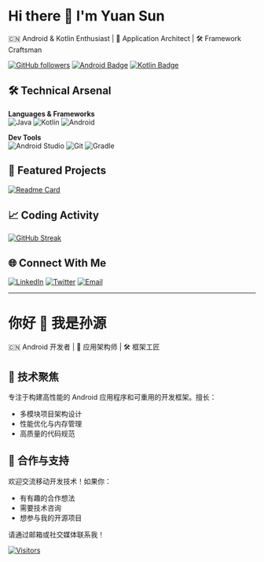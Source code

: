 # Hi there 👋 I'm Yuan Sun

🇨🇳 Android & Kotlin Enthusiast | 📱 Application Architect | 🛠️ Framework Craftsman

[![GitHub followers](https://img.shields.io/github/followers/sunyuandev?label=Follow%20%40sunyuandev&style=social)](https://github.com/sunyuandev)
[![Android Badge](https://img.shields.io/badge/Android-3DDC84?logo=android&logoColor=white)](https://developer.android.com)
[![Kotlin Badge](https://img.shields.io/badge/Kotlin-7F52FF?logo=kotlin&logoColor=white)](https://kotlinlang.org)

## 🛠️ Technical Arsenal

​**Languages & Frameworks**​  
![Java](https://img.shields.io/badge/Java-007396?logo=java&logoColor=white)
![Kotlin](https://img.shields.io/badge/Kotlin-7F52FF?logo=kotlin&logoColor=white)
![Android](https://img.shields.io/badge/Android-3DDC84?logo=android&logoColor=white)

​**Dev Tools**​  
![Android Studio](https://img.shields.io/badge/Android_Studio-3DDC84?logo=android-studio&logoColor=white)
![Git](https://img.shields.io/badge/Git-F05032?logo=git&logoColor=white)
![Gradle](https://img.shields.io/badge/Gradle-02303A?logo=gradle&logoColor=white)

## 🚀 Featured Projects

[![Readme Card](https://github-readme-stats.vercel.app/api/pin/?username=sunyuandev&repo=github-profile-config)](https://github.com/sunyuandev/github-profile-config)
<!-- 添加更多项目卡片 -->

## 📈 Coding Activity

[![GitHub Streak](https://streak-stats.demolab.com/?user=sunyuandev&theme=dark)](https://git.io/streak-stats)

## 🌐 Connect With Me

[![LinkedIn](https://img.shields.io/badge/LinkedIn-0A66C2?logo=linkedin&logoColor=white)](你的LinkedIn链接)
[![Twitter](https://img.shields.io/badge/Twitter-1DA1F2?logo=twitter&logoColor=white)](你的Twitter链接)
[![Email](https://img.shields.io/badge/Email-D14836?logo=gmail&logoColor=white)](mailto:你的邮箱)

---

# 你好 👋 我是孙源

🇨🇳 Android 开发者 | 📱 应用架构师 | 🛠️ 框架工匠

## 🎯 技术聚焦

专注于构建高性能的 Android 应用程序和可重用的开发框架。擅长：
- 多模块项目架构设计
- 性能优化与内存管理
- 高质量的代码规范

## 🤝 合作与支持

欢迎交流移动开发技术！如果你：
- 有有趣的合作想法
- 需要技术咨询
- 想参与我的开源项目

请通过邮箱或社交媒体联系我！

[![Visitors](https://visitor-badge.laobi.icu/badge?page_id=sunyuandev.profile)](https://github.com/sunyuandev)
